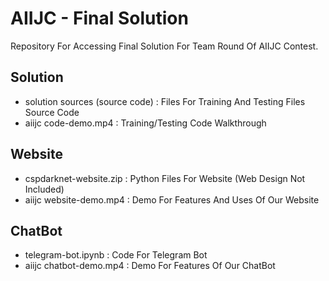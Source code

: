 # AIIJC - Final Solution
Repository For Accessing Final Solution For Team Round Of AIIJC Contest.

## Solution
- solution sources (source code) : Files For Training And Testing Files Source Code
- aiijc code-demo.mp4 : Training/Testing Code Walkthrough

## Website
- cspdarknet-website.zip : Python Files For Website (Web Design Not Included)
- aiijc website-demo.mp4 : Demo For Features And Uses Of Our Website

## ChatBot
- telegram-bot.ipynb : Code For Telegram Bot 
- aiijc chatbot-demo.mp4 : Demo For Features Of Our ChatBot
